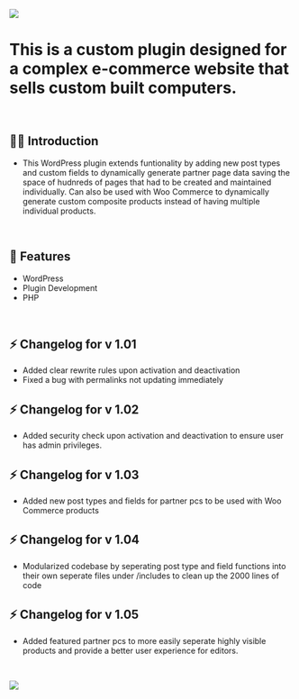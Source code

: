![](https://wpwebdevelopment.com/wp-content/uploads/2021/12/artesian-partners-cpt-clip.jpg)

# This is a custom plugin designed for a complex e-commerce website that sells custom built computers. 

<br>


## 🙋‍♂️ Introduction 

- This WordPress plugin extends funtionality by adding new post types and custom fields to dynamically generate partner page data saving the space of hudnreds of pages that had to be created and maintained individually. Can also be used with Woo Commerce to dynamically generate custom composite products instead of having multiple individual products.


<br>

## 📜 Features
- WordPress
- Plugin Development
- PHP
<br>

## ⚡ Changelog for v 1.01
- Added clear rewrite rules upon activation and deactivation
- Fixed a bug with permalinks not updating immediately
## ⚡ Changelog for v 1.02
- Added security check upon activation and deactivation to ensure user has admin privileges.
## ⚡ Changelog for v 1.03
- Added new post types and fields for partner pcs to be used with Woo Commerce products
## ⚡ Changelog for v 1.04
- Modularized codebase by seperating post type and field functions into their own seperate files under /includes to clean up the 2000 lines of code
## ⚡ Changelog for v 1.05
- Added featured partner pcs to more easily seperate highly visible products and provide a better user experience for editors.

<br>

![](https://wpwebdevelopment.com/wp-content/uploads/2021/12/artesian-partners-cpt-clip2.jpg)

